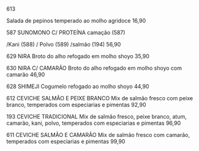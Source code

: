 613

Salada de pepinos temperado ao molho agridoce
16,90

587
SUNOMONO C/ PROTEÍNA
camação (587)

/Kani (588)
/ Polvo (589)
/salmão (194)
56,90

629
NIRA
Broto do alho refogado em molho shoyo
35,90

630
NIRA C/ CAMARÃO
Broto do alho refogado em molho shoyo com camarão
46,90

628
SHIMEJI
Cogumelo refogado ao molho shoyo
44,90

612
CEVICHE SALMÃO E PEIXE BRANCO
Mix de salmão fresco com peixe branco, temperados com especiarias e pimentas
92,90

193
CEVICHE TRADICIONAL
Mix de salmão fresco, peixe branco, atum, camarão,
kani, polvo, temperados com especiarias e pimentas
96,90

611
CEVICHE SALMÃO E CAMARÃO
Mix de salmão fresco com camarão, temperados
com especiarias e pimentas
99,90
